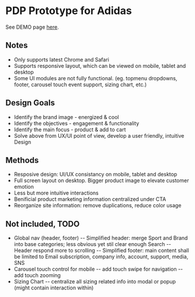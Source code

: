 # PDP Prototype for Adidas

See DEMO page [here](https://ryoi.github.io/prototype-adidas/).

## Notes
- Only supports latest Chrome and Safari
- Supports responsive layout, which can be viewed on mobile, tablet and desktop
- Some UI modules are not fully functional. (eg. topmenu dropdowns, footer, carousel touch event support, sizing chart, etc.)

## Design Goals
- Identify the brand image - energized & cool
- Identify the objectives - engagement & functionality
- Identify the main focus - product & add to cart
- Solve above from UX/UI point of view, develop a user friendly, intuitive Design

## Methods
- Resposive design: UI/UX consistancy on mobile, tablet and desktop
- Full screen layout on desktop. Bigger product image to elevate customer emotion
- Less but more intuitive interactions
- Benificial product marketing information centralized under CTA
- Reorganize site information: remove duplications, reduce color usage

## Not included, TODO
- Global nav (header, footer)
-- Simplified header: merge Sport and Brand into base categories; less obvious yet stil clear enough Search
-- Header respond more to scrolling
-- Simplified footer: main content shall be limited to Email subscription, company info, account, support, media, SNS
- Carousel touch control for mobile
-- add touch swipe for navigation
-- add touch zooming
- Sizing Chart
-- centralize all sizing related info into modal or popup (might contain interaction within)
